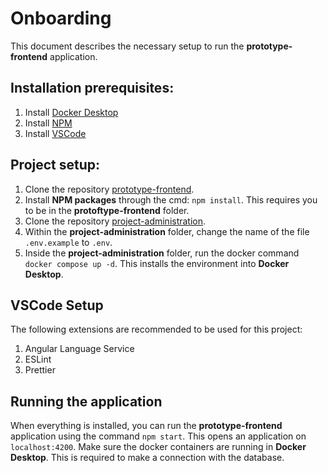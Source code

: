 # Onboarding

This document describes the necessary setup to run the **prototype-frontend** application.

## Installation prerequisites:

1. Install [Docker Desktop](https://www.docker.com/products/docker-desktop/)
2. Install [NPM](https://nodejs.org/en/download/)
3. Install [VSCode](https://code.visualstudio.com/)

## Project setup:

1. Clone the repository [prototype-frontend](https://github.com/AmpersandTarski/prototype-frontend).
2. Install **NPM packages** through the cmd: `npm install`. This requires you to be in the **protoftype-frontend** folder.
3. Clone the repository [project-administration](https://github.com/Michiel-s/Project-administration).
4. Within the **project-administration** folder, change the name of the file `.env.example` to `.env`.
5. Inside the **project-administration** folder, run the docker command `docker compose up -d`. This installs the environment into **Docker Desktop**.

## VSCode Setup

The following extensions are recommended to be used for this project:

1. Angular Language Service
2. ESLint
3. Prettier

## Running the application

When everything is installed, you can run the **prototype-frontend** application using the command `npm start`. This opens an application on `localhost:4200`. Make sure the docker containers are running in **Docker Desktop**. This is required to make a connection with the database.
